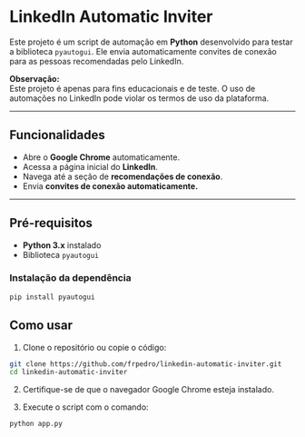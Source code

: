 # LinkedIn Automatic Inviter

Este projeto é um script de automação em **Python** desenvolvido para testar a biblioteca `pyautogui`. Ele envia automaticamente convites de conexão para as pessoas recomendadas pelo LinkedIn.

**Observação:**  
Este projeto é apenas para fins educacionais e de teste. O uso de automações no LinkedIn pode violar os termos de uso da plataforma.

---

## Funcionalidades

- Abre o **Google Chrome** automaticamente.
- Acessa a página inicial do **LinkedIn**.
- Navega até a seção de **recomendações de conexão**.
- Envia **convites de conexão automaticamente.**
---

## Pré-requisitos

- **Python 3.x** instalado
- Biblioteca `pyautogui`

### Instalação da dependência

```bash
pip install pyautogui
````

## Como usar

1. Clone o repositório ou copie o código:

```bash
git clone https://github.com/frpedro/linkedin-automatic-inviter.git
cd linkedin-automatic-inviter
```

2. Certifique-se de que o navegador Google Chrome esteja instalado.

3. Execute o script com o comando:

```bash
python app.py
```
